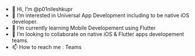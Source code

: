 - 👋 Hi, I’m @p01nileshkupr
- 👀 I’m interested in Universal App Development including to be native iOS developer.
- 🌱 I’m currently learning Mobile Developement using Flutter
- 💞️ I’m looking to collaborate on native iOS & Flutter apps developement teams.
- 📫 How to reach me : Teams

<!---
p01nileshkupr/p01nileshkupr is a ✨ special ✨ repository because its `README.md` (this file) appears on your GitHub profile.
You can click the Preview link to take a look at your changes.
--->
